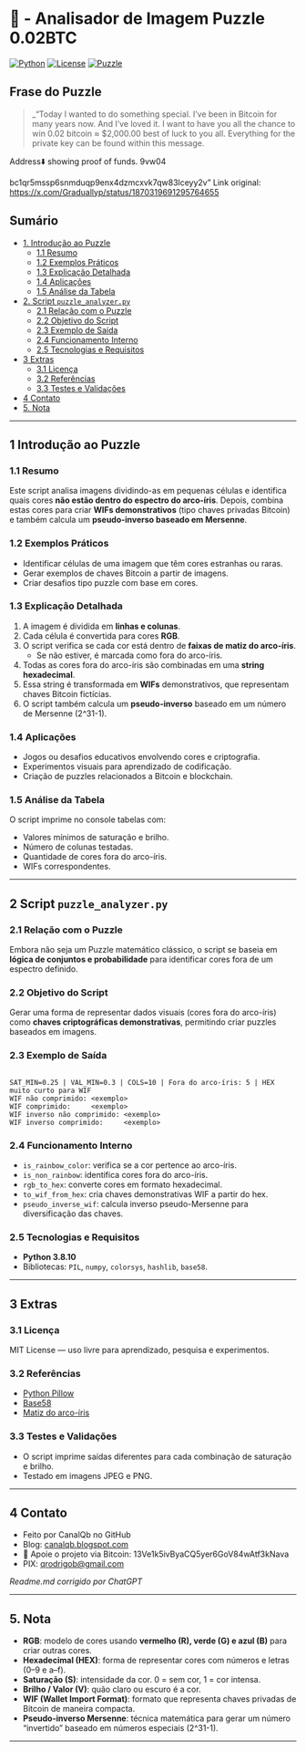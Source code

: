 # 🧩 - Analisador de Imagem Puzzle 0.02BTC
[![Python](https://img.shields.io/badge/Python-3.7%2B-blue.svg)](https://www.python.org/)
[![License](https://img.shields.io/badge/license-MIT-green)](LICENSE)
[![Puzzle](https://img.shields.io/badge/Script-Puzzle%20Analyzer-ff69b4.svg)](https://github.com/)

## Frase do Puzzle

> _“Today I wanted to do something special. I’ve been in Bitcoin for many years now. And I’ve loved it. I want to have you all the chance to win 0.02 bitcoin ≈ $2,000.00 best of luck to you all. Everything for the private key can be found within this message.

Address⬇️ showing proof of funds. 9vw04

bc1qr5mssp6snmduqp9enx4dzmcxvk7qw83lceyy2v”
Link original: https://x.com/Graduallyp/status/1870319691295764655

## Sumário

* [1. Introdução ao Puzzle](#1-introdução-ao-Puzzle)
  * [1.1 Resumo](#11-resumo)
  * [1.2 Exemplos Práticos](#12-exemplos-práticos)
  * [1.3 Explicação Detalhada](#13-explicação-detalhada)
  * [1.4 Aplicações](#14-aplicações)
  * [1.5 Análise da Tabela](#15-análise-da-tabela)
* [2. Script `puzzle_analyzer.py`](#2-script-puzzle_analyzerpy)
  * [2.1 Relação com o Puzzle](#21-relação-com-o-Puzzle)
  * [2.2 Objetivo do Script](#22-objetivo-do-script)
  * [2.3 Exemplo de Saída](#23-exemplo-de-saída)
  * [2.4 Funcionamento Interno](#24-funcionamento-interno)
  * [2.5 Tecnologias e Requisitos](#25-tecnologias-e-requisitos)
* [3 Extras](#3-extras)
  * [3.1 Licença](#31-licença)
  * [3.2 Referências](#32-referencias)
  * [3.3 Testes e Validações](#33-testes-e-validações)
* [4 Contato](#4-contato)
* [5. Nota](#5-nota)

---

## 1 Introdução ao Puzzle

### 1.1 Resumo
Este script analisa imagens dividindo-as em pequenas células e identifica quais cores **não estão dentro do espectro do arco-íris**. Depois, combina estas cores para criar **WIFs demonstrativos** (tipo chaves privadas Bitcoin) e também calcula um **pseudo-inverso baseado em Mersenne**.

### 1.2 Exemplos Práticos
- Identificar células de uma imagem que têm cores estranhas ou raras.
- Gerar exemplos de chaves Bitcoin a partir de imagens.
- Criar desafios tipo puzzle com base em cores.

### 1.3 Explicação Detalhada
1. A imagem é dividida em **linhas e colunas**.
2. Cada célula é convertida para cores **RGB**.
3. O script verifica se cada cor está dentro de **faixas de matiz do arco-íris**.
   - Se não estiver, é marcada como fora do arco-íris.
4. Todas as cores fora do arco-íris são combinadas em uma **string hexadecimal**.
5. Essa string é transformada em **WIFs** demonstrativos, que representam chaves Bitcoin fictícias.
6. O script também calcula um **pseudo-inverso** baseado em um número de Mersenne (2^31-1).

### 1.4 Aplicações
- Jogos ou desafios educativos envolvendo cores e criptografia.
- Experimentos visuais para aprendizado de codificação.
- Criação de puzzles relacionados a Bitcoin e blockchain.

### 1.5 Análise da Tabela
O script imprime no console tabelas com:
- Valores mínimos de saturação e brilho.
- Número de colunas testadas.
- Quantidade de cores fora do arco-íris.
- WIFs correspondentes.

---

## 2 Script `puzzle_analyzer.py`

### 2.1 Relação com o Puzzle
Embora não seja um Puzzle matemático clássico, o script se baseia em **lógica de conjuntos e probabilidade** para identificar cores fora de um espectro definido.

### 2.2 Objetivo do Script
Gerar uma forma de representar dados visuais (cores fora do arco-íris) como **chaves criptográficas demonstrativas**, permitindo criar puzzles baseados em imagens.

### 2.3 Exemplo de Saída
```

SAT_MIN=0.25 | VAL_MIN=0.3 | COLS=10 | Fora do arco-íris: 5 | HEX muito curto para WIF
WIF não comprimido: <exemplo>
WIF comprimido:     <exemplo>
WIF inverso não comprimido: <exemplo>
WIF inverso comprimido:     <exemplo>

```

### 2.4 Funcionamento Interno
- `is_rainbow_color`: verifica se a cor pertence ao arco-íris.
- `is_non_rainbow`: identifica cores fora do arco-íris.
- `rgb_to_hex`: converte cores em formato hexadecimal.
- `to_wif_from_hex`: cria chaves demonstrativas WIF a partir do hex.
- `pseudo_inverse_wif`: calcula inverso pseudo-Mersenne para diversificação das chaves.

### 2.5 Tecnologias e Requisitos
- **Python 3.8.10**
- Bibliotecas: `PIL`, `numpy`, `colorsys`, `hashlib`, `base58`.

---

## 3 Extras

### 3.1 Licença
MIT License — uso livre para aprendizado, pesquisa e experimentos.

### 3.2 Referências
- [Python Pillow](https://pillow.readthedocs.io/)
- [Base58](https://en.bitcoin.it/wiki/Base58Check_encoding)
- [Matiz do arco-íris](https://en.wikipedia.org/wiki/Hue)

### 3.3 Testes e Validações
- O script imprime saídas diferentes para cada combinação de saturação e brilho.
- Testado em imagens JPEG e PNG.

---

## 4 Contato
- Feito por CanalQb no GitHub  
- Blog: [canalqb.blogspot.com](https://canalqb.blogspot.com)  
- 💸 Apoie o projeto via Bitcoin: 13Ve1k5ivByaCQ5yer6GoV84wAtf3kNava  
- PIX: [qrodrigob@gmail.com](mailto:qrodrigob@gmail.com)  

*Readme.md corrigido por ChatGPT*

---

## 5. Nota

- **RGB**: modelo de cores usando **vermelho (R), verde (G) e azul (B)** para criar outras cores.  
- **Hexadecimal (HEX)**: forma de representar cores com números e letras (0–9 e a–f).  
- **Saturação (S)**: intensidade da cor. 0 = sem cor, 1 = cor intensa.  
- **Brilho / Valor (V)**: quão claro ou escuro é a cor.  
- **WIF (Wallet Import Format)**: formato que representa chaves privadas de Bitcoin de maneira compacta.  
- **Pseudo-inverso Mersenne**: técnica matemática para gerar um número “invertido” baseado em números especiais (2^31-1).  

---

